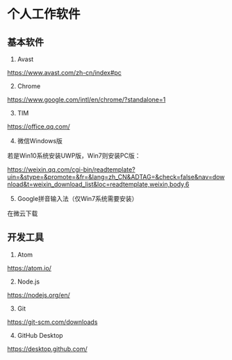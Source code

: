 # 个人工作软件

## 基本软件

1. Avast

https://www.avast.com/zh-cn/index#pc

2. Chrome

https://www.google.com/intl/en/chrome/?standalone=1

3. TIM

https://office.qq.com/

4. 微信Windows版

若是Win10系统安装UWP版，Win7则安装PC版：

https://weixin.qq.com/cgi-bin/readtemplate?uin=&stype=&promote=&fr=&lang=zh_CN&ADTAG=&check=false&nav=download&t=weixin_download_list&loc=readtemplate,weixin,body,6

5. Google拼音输入法（仅Win7系统需要安装）

在微云下载

## 开发工具

1. Atom

https://atom.io/

2. Node.js

https://nodejs.org/en/

3. Git

https://git-scm.com/downloads

4. GitHub Desktop

https://desktop.github.com/
